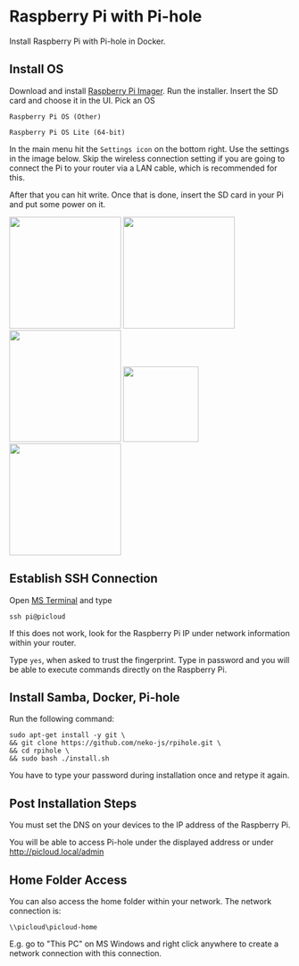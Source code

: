 # Raspberry Pi with Pi-hole

Install Raspberry Pi with Pi-hole in Docker.

## Install OS

Download and install [Raspberry Pi Imager](https://www.raspberrypi.com/software/). Run the installer. Insert the SD card and choose it in the UI. Pick an OS
```
Raspberry Pi OS (Other)
```
```
Raspberry Pi OS Lite (64-bit)
```
In the main menu hit the `Settings icon` on the bottom right. Use the settings in the image below. Skip the wireless connection setting if you are going to connect the Pi to your router via a LAN cable, which is recommended for this.

After that you can hit write. Once that is done, insert the SD card in your Pi and put some power on it.

<img src="https://user-images.githubusercontent.com/40058557/253777732-eb1aaa18-0cd0-4074-b1d2-5ff31f3a26d3.png" width="200"/> <img src="https://user-images.githubusercontent.com/40058557/253777772-a9296563-6efa-45d8-8b36-41d7faad29e2.png" width="200"/> <img src="https://user-images.githubusercontent.com/40058557/253777782-2abeff9c-8e97-49a5-947b-2baf3aeb42c6.png" width="200"/> <image src="https://github.com/neko-js/rpihole/assets/40058557/ad0d1ebe-ed5b-4a33-a087-34dc60cbb236" height="135"> <img src="https://user-images.githubusercontent.com/40058557/253777868-e832d1a3-bcc7-44cd-b45f-d3fa4e1bda54.png" width="200"/>

## Establish SSH Connection

Open [MS Terminal](https://apps.microsoft.com/store/detail/9N0DX20HK701?hl=en-us&gl=US) and type

```
ssh pi@picloud
```

If this does not work, look for the Raspberry Pi IP under network information within your router.

Type `yes`, when asked to trust the fingerprint. Type in password and you will be able to execute commands directly on the Raspberry Pi.

## Install Samba, Docker, Pi-hole

Run the following command:

```
sudo apt-get install -y git \
&& git clone https://github.com/neko-js/rpihole.git \
&& cd rpihole \
&& sudo bash ./install.sh
```

You have to type your password during installation once and retype it again.

## Post Installation Steps

You must set the DNS on your devices to the IP address of the Raspberry Pi.

You will be able to access Pi-hole under the displayed address or under http://picloud.local/admin

## Home Folder Access

You can also access the home folder within your network. The network connection is:
```
\\picloud\picloud-home
```
E.g. go to "This PC" on MS Windows and right click anywhere to create a network connection with this connection.
